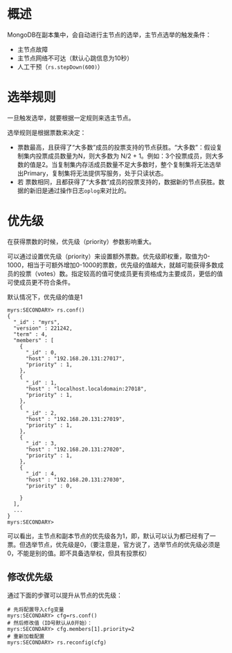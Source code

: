 # 概述

MongoDB在副本集中，会自动进行主节点的选举，主节点选举的触发条件：

- 主节点故障
- 主节点网络不可达（默认心跳信息为10秒）
- 人工干预（`rs.stepDown(600)`）



# 选举规则

一旦触发选举，就要根据一定规则来选主节点。

选举规则是根据票数来决定：

- 票数最高，且获得了“大多数”成员的投票支持的节点获胜。“大多数”：假设复制集内投票成员数量为N，则大多数为 N/2 + 1。例如：3个投票成员，则大多数的值是2。当复制集内存活成员数量不足大多数时，整个复制集将无法选举出Primary，复制集将无法提供写服务，处于只读状态。
- 若 票数相同，且都获得了“大多数”成员的投票支持的，数据新的节点获胜。数据的新旧是通过操作日志`oplog`来对比的。



# 优先级

在获得票数的时候，优先级（priority）参数影响重大。

可以通过设置优先级（priority）来设置额外票数。优先级即权重，取值为0-1000，相当于可额外增加0-1000的票数，优先级的值越大，就越可能获得多数成员的投票（votes）数。指定较高的值可使成员更有资格成为主要成员，更低的值可使成员更不符合条件。

默认情况下，优先级的值是1

```
myrs:SECONDARY> rs.conf()
{
  "_id" : "myrs",
  "version" : 221242,
  "term" : 4,
  "members" : [
    {
      "_id" : 0,
      "host" : "192.168.20.131:27017",
      "priority" : 1,
    },
    {
      "_id" : 1,
      "host" : "localhost.localdomain:27018",
      "priority" : 1,
    },
    {
      "_id" : 2,
      "host" : "192.168.20.131:27019",
      "priority" : 1,
    },
    {
      "_id" : 3,
      "host" : "192.168.20.131:27020",
      "priority" : 1,
    },
    {
      "_id" : 4,
      "host" : "192.168.20.131:27030",
      "priority" : 0,
     
    }
  ],
  ...
}
myrs:SECONDARY> 

```

可以看出，主节点和副本节点的优先级各为1，即，默认可以认为都已经有了一票。但选举节点，优先级是0，（要注意是，官方说了，选举节点的优先级必须是0，不能是别的值。即不具备选举权，但具有投票权）



## 修改优先级

通过下面的步骤可以提升从节点的优先级：

```
# 先将配置导入cfg变量
myrs:SECONDARY> cfg=rs.conf()
# 然后修改值（ID号默认从0开始）：
myrs:SECONDARY> cfg.members[1].priority=2
# 重新加载配置
myrs:SECONDARY> rs.reconfig(cfg)

```